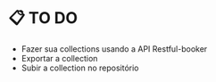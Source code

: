 <h1>📋 TO DO</h1>

- Fazer sua collections usando a API Restful-booker
- Exportar a collection
- Subir a collection no repositório
